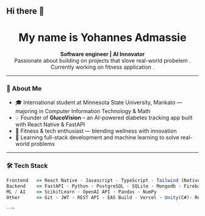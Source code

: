 ## Hi there 👋

<h1 align="center">My name is Yohannes Admassie</h1>
<p align="center">
  <b>Software engineer | AI Innovator</b><br>
  Passionate about building on projects that slove  real-world probelem . Currently working on fitness application  .
</p>

---

### 🚀 About Me
- 🎓 International student at Minnesota State University, Mankato — majoring in Computer Information Technology & Math
- 💡 Founder of **GlucoVision** – an AI-powered diabetes tracking app built with React Native & FastAPI
- 💪 Fitness & tech enthusiast — blending wellness with innovation
- 🧠 Learning full-stack development and machine learning to solve real-world problems

---

### 🛠️ Tech Stack
```ts
Frontend   => React Native · Javascript · TypeScript · Tailwind (NativeWind)·  Java
Backend    => FastAPI · Python · PostgreSQL · SQLite · Mongodb · Firebase 
ML / AI    => ScikitLearn · OpenAI API · Pandas · NumPy  
Other      => Git · JWT · REST API · EAS Build · Vercel · Unity(C#)· React

-->
